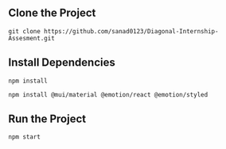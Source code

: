 ## Clone the Project

```
git clone https://github.com/sanad0123/Diagonal-Internship-Assesment.git
```

## Install Dependencies

```
npm install
```

```
npm install @mui/material @emotion/react @emotion/styled
```

## Run the Project 

```
npm start
```
